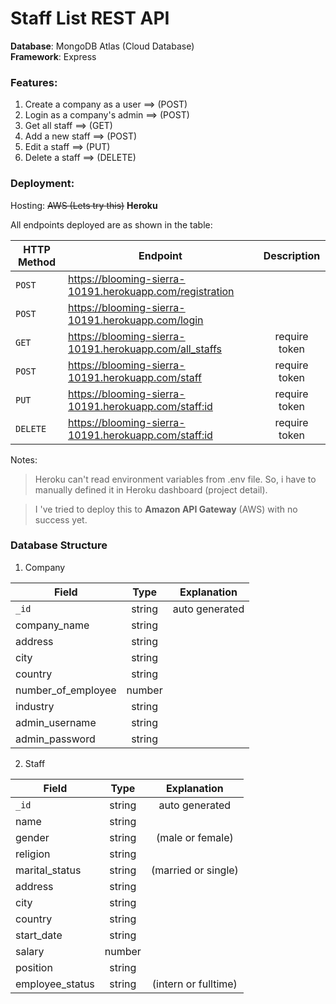 # Staff List REST API

**Database**: MongoDB Atlas (Cloud Database)  
**Framework**: Express

### Features:

1. Create a company as a user ==> (POST)
2. Login as a company's admin ==> (POST)
3. Get all staff ==> (GET)
4. Add a new staff ==> (POST)
5. Edit a staff ==> (PUT)
6. Delete a staff ==> (DELETE)

### Deployment:

Hosting: ~~AWS (Lets try this)~~ **Heroku**

All endpoints deployed are as shown in the table:

| HTTP Method | Endpoint                                                 |  Description  |
| ----------- | -------------------------------------------------------- | :-----------: |
| `POST`      | https://blooming-sierra-10191.herokuapp.com/registration |               |
| `POST`      | https://blooming-sierra-10191.herokuapp.com/login        |               |
| `GET`       | https://blooming-sierra-10191.herokuapp.com/all_staffs   | require token |
| `POST`      | https://blooming-sierra-10191.herokuapp.com/staff        | require token |
| `PUT`       | https://blooming-sierra-10191.herokuapp.com/staff:id     | require token |
| `DELETE`    | https://blooming-sierra-10191.herokuapp.com/staff:id     | require token |

Notes:

> Heroku can't read environment variables from .env file. So, i have to manually defined it in Heroku dashboard (project detail).

> I 've tried to deploy this to **Amazon API Gateway** (AWS) with no success yet.

### Database Structure

1. Company

| Field              |  Type  |  Explanation   |
| ------------------ | :----: | :------------: |
| `_id`              | string | auto generated |
| company_name       | string |                |
| address            | string |                |
| city               | string |                |
| country            | string |                |
| number_of_employee | number |                |
| industry           | string |                |
| admin_username     | string |                |
| admin_password     | string |                |

2. Staff

| Field           |  Type  |     Explanation      |
| --------------- | :----: | :------------------: |
| `_id`           | string |    auto generated    |
| name            | string |                      |
| gender          | string |   (male or female)   |
| religion        | string |                      |
| marital_status  | string | (married or single)  |
| address         | string |                      |
| city            | string |                      |
| country         | string |                      |
| start_date      | string |                      |
| salary          | number |                      |
| position        | string |                      |
| employee_status | string | (intern or fulltime) |

